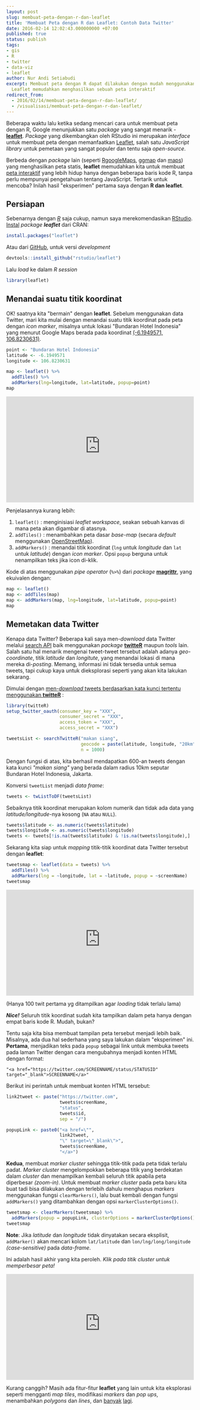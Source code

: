 ```yaml
---
layout: post
slug: membuat-peta-dengan-r-dan-leaflet
title: 'Membuat Peta dengan R dan Leaflet: Contoh Data Twitter'
date: 2016-02-14 12:02:43.000000000 +07:00
published: true
status: publish
tags:
- gis
- R
- twitter
- data-viz
- leaflet
author: Nur Andi Setiabudi
excerpt: Membuat peta dengan R dapat dilakukan dengan mudah menggunakan package leaflet.
  Leaflet memudahkan menghasilkan sebuah peta interaktif
redirect_from: 
  - 2016/02/14/membuat-peta-dengan-r-dan-leaflet/
  - /visualisasi/membuat-peta-dengan-r-dan-leaflet/
---
```

Beberapa waktu lalu ketika sedang mencari cara untuk membuat peta dengan
R, Google menunjukkan satu *package* yang sangat menarik -
[**leaflet**](https://rstudio.github.io/leaflet). *Package* yang
dikembangkan oleh RStudio ini merupakan *interface* untuk membuat peta
dengan memanfaatkan [Leaflet](http://leafletjs.com/), salah satu
*JavaScript library* untuk pemetaan yang sangat populer dan tentu saja
*open-source*.

Berbeda dengan *package* lain (seperti
[RgoogleMaps](https://cran.r-project.org/web/packages/RgoogleMaps/index.html),
[ggmap](https://cran.r-project.org/web/packages/ggmap/index.html) dan
[maps](https://cran.r-project.org/web/packages/maps/index.html)) yang
menghasilkan peta statis, **leaflet** memudahkan kita untuk membuat
[peta interaktif](http://leafletjs.com/index.html#features) yang lebih
hidup hanya dengan beberapa baris kode R, tanpa perlu mempunyai
pengetahuan tentang JavaScript. Tertarik untuk mencoba? Inilah hasil
"eksperimen" pertama saya dengan **R dan leaflet**.

## Persiapan

Sebenarnya dengan [*R*](https://www.r-project.org/) saja cukup,
namun saya merekomendasikan
[RStudio](https://www.rstudio.com/products/rstudio/).
[Instal](https://nurandi.id/blog/menginstal-r-package/) *package
**leaflet*** dari CRAN:

```r
install.packages("leaflet")
```

Atau dari [GitHub](https://github.com/rstudio/leaflet), untuk versi
*development*

```r
devtools::install_github("rstudio/leaflet")
```
Lalu *load* ke dalam *R session*

```r
library(leaflet)
```

## Menandai suatu titik koordinat

OK! saatnya kita "bermain" dengan **leaflet**. Sebelum menggunakan data
Twitter, mari kita mulai dengan menandai suatu titik koordinat pada peta
dengan *icon marker*, misalnya untuk lokasi "Bundaran Hotel Indonesia"
yang menurut Google Maps berada pada koordinat [(-6.1949571,
106.8230631)](https://www.google.co.id/maps/place/Bundaran+Hotel+Indonesia/@-6.1949571,106.8230631).

```r
point <- "Bundaran Hotel Indonesia"
latitude <- -6.1949571
longitude <- 106.8230631

map <- leaflet() %>%
  addTiles() %>%
  addMarkers(lng=longitude, lat=latitude, popup=point)
map
```

<div class="iframe" style="position:relative;padding-top:56.25%;">
  <iframe src="http://rstudio-pubs-static.s3.amazonaws.com/557067_1b954d2a081e41c09cde4f3edb57eb21.html" frameborder="0" allowfullscreen
    style="position:absolute;top:0;left:0;width:100%;height:100%;"></iframe>
</div>


Penjelasannya kurang lebih:

1.  `leaflet()` : menginisiasi *leaflet workspace*, seakan sebuah kanvas
    di mana peta akan digambar di atasnya.
2.  `addTiles()` : menambahkan peta dasar *base-map* (secara *default*
    menggunakan
    [OpenStreetMap](https://www.openstreetmap.org/#map=5/51.500/-0.100)).
3.  `addMarkers()` : menandai titik koordinat (`lng` untuk *longitude*
    dan `lat` untuk *latitude*) dengan *icon marker*. Opsi `popup`
    berguna untuk nenampilkan teks jika icon di-klik.

Kode di atas menggunakan *pipe operator* (`%>%`) dari *package*
[**magrittr**](https://github.com/smbache/magrittr), yang ekuivalen
dengan:

```r
map <- leaflet()
map <- addTiles(map)
map <- addMarkers(map, lng=longitude, lat=latitude, popup=point)
map
```

Memetakan data Twitter
----------------------

Kenapa data Twitter? Beberapa kali saya men-*download* data Twitter
melalui [search API](https://dev.twitter.com/rest/public/search) baik
menggunakan *package*
[**twitteR**](https://cran.r-project.org/web/packages/twitteR/index.html)
maupun *tools* lain. Salah satu hal menarik mengenai tweet-tweet
tersebut adalah adanya *geo-coordinate*, titik *latitude* dan
*longitute*, yang menandai lokasi di mana mereka di-*posting*. Memang,
informasi ini tidak tersedia untuk semua tweets, tapi cukup kaya untuk
dieksplorasi seperti yang akan kita lakukan sekarang.

Dimulai dengan [men-*download* tweets berdasarkan kata kunci tertentu
menggunakan
**twitteR**](https://nurandi.id/blog/crawling-data-twitter-menggunakan-r/)
:

```r
library(twitteR)
setup_twitter_oauth(consumer_key = "XXX", 
                    consumer_secret = "XXX", 
                    access_token = "XXX", 
                    access_secret = "XXX")

tweetsList <- searchTwitteR("makan siang",
                            geocode = paste(latitude, longitude, "20km", sep = ","),
                            n = 1000)
```

Dengan fungsi di atas, kita berhasil mendapatkan 600-an tweets dengan
kata kunci *"makan siang"* yang berada dalam radius 10km seputar
Bundaran Hotel Indonesia, Jakarta.

Konversi `tweetList` menjadi *data frame*:

```r
tweets <- twListToDF(tweetsList)
```

Sebaiknya titik koordinat merupakan kolom numerik dan tidak ada data
yang *latitude/longitude*-nya kosong (`NA` atau `NULL`).

```r
tweets$latitude <- as.numeric(tweets$latitude)
tweets$longitude <- as.numeric(tweets$longitude)
tweets <- tweets[!is.na(tweets$latitude) & !is.na(tweets$longitude),]
```

Sekarang kita siap untuk *mapping* titik-titik koordinat data Twitter
tersebut dengan **leaflet**:

```r
tweetsmap <- leaflet(data = tweets) %>% 
  addTiles() %>%
  addMarkers(lng = ~longitude, lat = ~latitude, popup = ~screenName)
tweetsmap
```
<div class="iframe" style="position:relative;padding-top:56.25%;">
  <iframe src="http://rstudio-pubs-static.s3.amazonaws.com/557075_7c48a041dab24dcda637d65e1b980801.html" frameborder="0" allowfullscreen
    style="position:absolute;top:0;left:0;width:100%;height:100%;"></iframe>
</div>

(Hanya 100 twit pertama yg ditampilkan agar *loading* tidak terlalu lama)

***Nice!*** Seluruh titik koordinat sudah kita tampilkan dalam peta
hanya dengan empat baris kode R. Mudah, bukan?

Tentu saja kita bisa membuat tampilan peta tersebut menjadi lebih baik.
Misalnya, ada dua hal sederhana yang saya lakukan dalam "eksperimen"
ini. **Pertama**, menjadikan teks pada `popup` sebagai link untuk
membuka tweets pada laman Twitter dengan cara mengubahnya menjadi konten
HTML dengan format:

    "<a href="https://twitter.com/SCREENNAME/status/STATUSID" target="_blank">SCREENNAME</a>"

Berikut ini perintah untuk membuat konten HTML tersebut:

```r
link2tweet <- paste("https://twitter.com",
                    tweets$screenName,
                    "status",
                    tweets$id,
                    sep = "/")

popupLink <- paste0("<a href=\"",
                    link2tweet,
                    "\" target=\"_blank\">",
                    tweets$screenName,
                    "</a>")
```

**Kedua**, membuat *marker cluster* sehingga titik-titik pada peta tidak
terlalu padat. *Marker cluster* mengelompokkan beberapa titik yang
berdekatan dalam *cluster* dan menampilkan kembali seluruh titik apabila
peta diperbesar *(zoom-in)*. Untuk membuat *marker cluster* pada peta
baru kita buat tadi bisa dilakukan dengan terlebih dahulu menghapus
*markers* menggunakan fungsi `clearMarkers()`, lalu buat kembali dengan
fungsi `addMarkers()` yang ditambahkan dengan opsi
`markerClusterOptions()`.

```r
tweetsmap <- clearMarkers(tweetsmap) %>%
  addMarkers(popup = popupLink, clusterOptions = markerClusterOptions())
tweetsmap
```

**Note**: Jika *latitude* dan *longitude* tidak dinyatakan secara
eksplisit, `addMarker()` akan mencari kolom `lat/latitude` dan
`lon/lng/long/longitude` *(case-sensitive)* pada *data-frame*.

Ini adalah hasil akhir yang kita peroleh. *Klik pada titik cluster untuk
memperbesar peta!*

<div class="iframe" style="position:relative;padding-top:56.25%;">
  <iframe src="http://rstudio-pubs-static.s3.amazonaws.com/557072_f157a8eea78d498299399ad13db43164.html" frameborder="0" allowfullscreen
    style="position:absolute;top:0;left:0;width:100%;height:100%;"></iframe>
</div>


Kurang canggih? Masih ada fitur-fitur **leaflet** yang lain untuk kita
eksplorasi seperti mengganti *map tiles*, modifikasi *markers* dan *pop
ups*, menambahkan *polygons* dan *lines*, dan
[banyak](http://leafletjs.com/index.html#features)
[lagi](https://rstudio.github.io/leaflet/).
